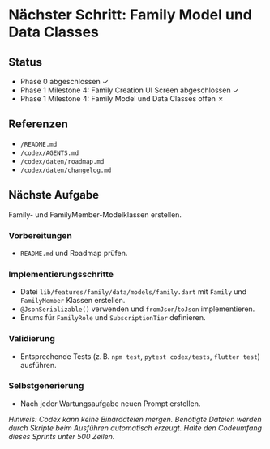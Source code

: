 # Nächster Schritt: Family Model und Data Classes

## Status
- Phase 0 abgeschlossen ✓
- Phase 1 Milestone 4: Family Creation UI Screen abgeschlossen ✓
- Phase 1 Milestone 4: Family Model und Data Classes offen ✗

## Referenzen
- `/README.md`
- `/codex/AGENTS.md`
- `/codex/daten/roadmap.md`
- `/codex/daten/changelog.md`

## Nächste Aufgabe
Family- und FamilyMember-Modelklassen erstellen.

### Vorbereitungen
- `README.md` und Roadmap prüfen.

### Implementierungsschritte
- Datei `lib/features/family/data/models/family.dart` mit `Family` und `FamilyMember` Klassen erstellen.
- `@JsonSerializable()` verwenden und `fromJson`/`toJson` implementieren.
- Enums für `FamilyRole` und `SubscriptionTier` definieren.

### Validierung
- Entsprechende Tests (z. B. `npm test`, `pytest codex/tests`, `flutter test`) ausführen.

### Selbstgenerierung
- Nach jeder Wartungsaufgabe neuen Prompt erstellen.

*Hinweis: Codex kann keine Binärdateien mergen. Benötigte Dateien werden durch Skripte beim Ausführen automatisch erzeugt. Halte den Codeumfang dieses Sprints unter 500 Zeilen.*
